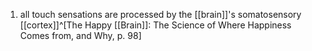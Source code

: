 1. all touch sensations are processed by the [[brain]]'s somatosensory [[cortex]]^[The Happy [[Brain]]: The Science of Where Happiness Comes from, and Why, p. 98]